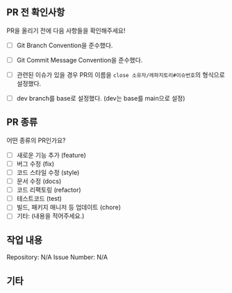 ## PR 전 확인사항
PR을 올리기 전에 다음 사항들을 확인해주세요!
<!-- 다음 사항들을 준수했다면 [x]와 같이 괄호를 x로 채워주세요! -->

- [ ] Git Branch Convention을 준수했다.
- [ ] Git Commit Message Convention을 준수했다.
- [ ] 관련된 이슈가 있을 경우 PR의 이름을 `close 소유자/레파지토리#이슈번호`의 형식으로 설정했다.
- [ ] dev branch를 base로 설정했다. (dev는 base를 main으로 설정)


## PR 종류
어떤 종류의 PR인가요?
<!-- 해당하는 PR 타입에 [x]와 같이 괄호를 x로 채워주세요! -->

- [ ] 새로운 기능 추가 (feature)
- [ ] 버그 수정 (fix)
- [ ] 코드 스타일 수정 (style)
- [ ] 문서 수정 (docs)
- [ ] 코드 리팩토링 (refactor)
- [ ] 테스트코드 (test)
- [ ] 빌드, 패키지 매니저 등 업데이트 (chore)
- [ ] 기타: (내용을 적어주세요.)

## 작업 내용
<!-- 작업한 내용을 자유롭게 기입해주세요. -->


<!-- 관련된 이슈가 있을 경우 이슈번호를 기입해주세요. -->
Repository: N/A
Issue Number: N/A


## 기타
<!-- 추가적인 내용이 있으면 기입해주세요. -->
